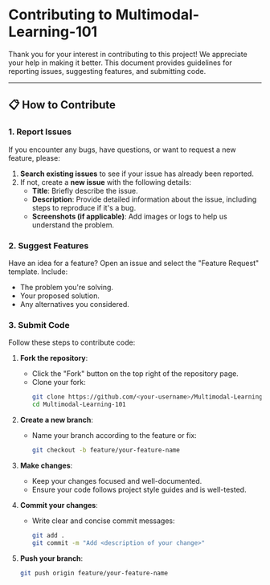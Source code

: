 # Contributing to Multimodal-Learning-101

Thank you for your interest in contributing to this project! We appreciate your help in making it better. This document provides guidelines for reporting issues, suggesting features, and submitting code.

---

## 📋 How to Contribute

### 1. Report Issues
If you encounter any bugs, have questions, or want to request a new feature, please:
1. **Search existing issues** to see if your issue has already been reported.
2. If not, create a **new issue** with the following details:
   - **Title**: Briefly describe the issue.
   - **Description**: Provide detailed information about the issue, including steps to reproduce if it's a bug.
   - **Screenshots (if applicable)**: Add images or logs to help us understand the problem.

### 2. Suggest Features
Have an idea for a feature? Open an issue and select the "Feature Request" template. Include:
- The problem you're solving.
- Your proposed solution.
- Any alternatives you considered.

### 3. Submit Code
Follow these steps to contribute code:
1. **Fork the repository**:
   - Click the "Fork" button on the top right of the repository page.
   - Clone your fork:
     ```bash
     git clone https://github.com/<your-username>/Multimodal-Learning-101.git
     cd Multimodal-Learning-101
     ```

2. **Create a new branch**:
   - Name your branch according to the feature or fix:
     ```bash
     git checkout -b feature/your-feature-name
     ```

3. **Make changes**:
   - Keep your changes focused and well-documented.
   - Ensure your code follows project style guides and is well-tested.

4. **Commit your changes**:
   - Write clear and concise commit messages:
     ```bash
     git add .
     git commit -m "Add <description of your change>"
     ```

5. **Push your branch**:
   ```bash
   git push origin feature/your-feature-name
